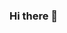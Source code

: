 ### Hi there 👋
<!-- ![taehyuklee's GitHub stats](https://github-readme-stats.vercel.app/api?username=taehyuklee&show_icons=true&theme=tokyonight)
 -->
<!--
**taehyuklee/taehyuklee** is a ✨ _special_ ✨ repository because its `README.md` (this file) appears on your GitHub profile.

Here are some ideas to get you started:

- 🔭 I’m currently working on ...
- 🌱 I’m currently learning ...
- 👯 I’m looking to collaborate on ...
- 🤔 I’m looking for help with ...
- 💬 Ask me about ...
- 📫 How to reach me: ...
- 😄 Pronouns: ...
- ⚡ Fun fact: ...
-->
